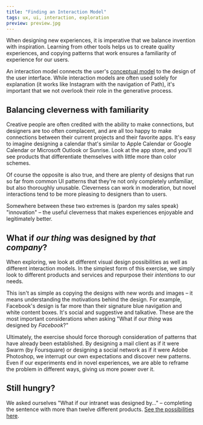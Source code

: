 ```yaml
---
title: "Finding an Interaction Model"
tags: ux, ui, interaction, exploration
preview: preview.jpg
---
```


When designing new experiences, it is imperative that we balance invention with inspiration. Learning from other tools helps us to create quality experiences, and copying patterns that work ensures a familiarity of experience for our users.

An interaction model connects the user's [conceptual model](http://localhost:4567/blog/2015/11/03/conceptualmodel.html) to the design of the user interface. While interaction models are often used solely for explanation (it works like Instagram with the navigation of Path), it's important that we not overlook their role in the generative process.

## Balancing cleverness with familiarity

Creative people are often credited with the ability to make connections, but designers are too often complacent, and are all too happy to make connections between their current projects and their favorite apps. It's easy to imagine designing a calendar that's similar to Apple Calendar or Google Calendar or Microsoft Outlook or Sunrise. Look at the app store, and you'll see products that differentiate themselves with little more than color schemes.

Of course the opposite is also true, and there are plenty of designs that run so far from common UI patterns that they're not only completely unfamiliar, but also thoroughly unusable. Cleverness can work in moderation, but novel interactions tend to be more pleasing to designers than to users.

Somewhere between these two extremes is (pardon my sales speak) "innovation" – the useful cleverness that makes experiences enjoyable and legitimately better.

## What if *our thing* was designed by *that company*?

When exploring, we look at different visual design possibilities as well as different interaction models. In the simplest form of this exercise, we simply look to different products and services and repurpose their *intentions* to our needs.

This isn't as simple as copying the designs with new words and images – it means understanding the motivations behind the design. For example, Facebook's design is far more than their signature blue navigation and white content boxes. It's social and suggestive and talkative. These are the most important considerations when asking "What if *our thing* was designed by *Facebook*?"

Ultimately, the exercise should force thorough consideration of patterns that have already been established. By designing a mail client as if it were Swarm (by Foursquare) or designing a social network as if it were Adobe Photoshop, we interrupt our own expectations and discover new patterns. Even if our experiments end in novel experiences, we are able to reframe the problem in different ways, giving us more power over it.

## Still hungry?
We asked ourselves "What if our intranet was designed by…" – completing the sentence with more than twelve different products. [See the possibilities here](http://localhost:4567/makingtime/).
